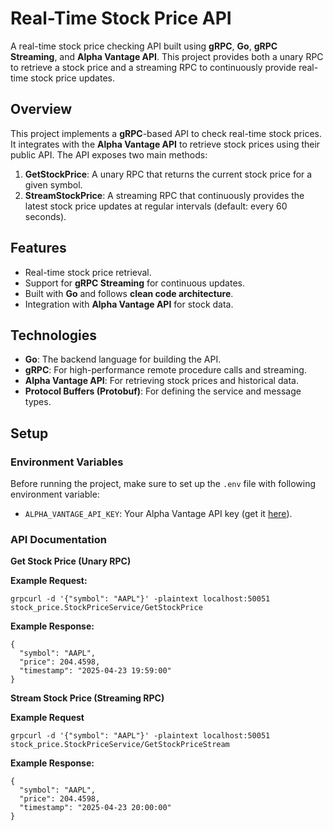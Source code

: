 # Real-Time Stock Price API

A real-time stock price checking API built using **gRPC**, **Go**, **gRPC Streaming**, and **Alpha Vantage API**. This project provides both a unary RPC to retrieve a stock price and a streaming RPC to continuously provide real-time stock price updates.

## Overview

This project implements a **gRPC**-based API to check real-time stock prices. It integrates with the **Alpha Vantage API** to retrieve stock prices using their public API. The API exposes two main methods:
1. **GetStockPrice**: A unary RPC that returns the current stock price for a given symbol.
2. **StreamStockPrice**: A streaming RPC that continuously provides the latest stock price updates at regular intervals (default: every 60 seconds).

## Features

- Real-time stock price retrieval.
- Support for **gRPC Streaming** for continuous updates.
- Built with **Go** and follows **clean code architecture**.
- Integration with **Alpha Vantage API** for stock data.

## Technologies

- **Go**: The backend language for building the API.
- **gRPC**: For high-performance remote procedure calls and streaming.
- **Alpha Vantage API**: For retrieving stock prices and historical data.
- **Protocol Buffers (Protobuf)**: For defining the service and message types.

## Setup

### Environment Variables

Before running the project, make sure to set up the `.env` file with following environment variable:

- `ALPHA_VANTAGE_API_KEY`: Your Alpha Vantage API key (get it [here](https://www.alphavantage.co/support/#api-key)).

### API Documentation
**Get Stock Price (Unary RPC)**

**Example Request:**
```
grpcurl -d '{"symbol": "AAPL"}' -plaintext localhost:50051 stock_price.StockPriceService/GetStockPrice
```
**Example Response:**
```
{
  "symbol": "AAPL",
  "price": 204.4598,
  "timestamp": "2025-04-23 19:59:00"
}
```
**Stream Stock Price (Streaming RPC)**

**Example Request**
```
grpcurl -d '{"symbol": "AAPL"}' -plaintext localhost:50051 stock_price.StockPriceService/GetStockPriceStream
```
**Example Response:**
```
{
  "symbol": "AAPL",
  "price": 204.4598,
  "timestamp": "2025-04-23 20:00:00"
}
```
